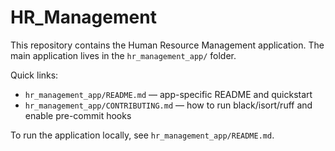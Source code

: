 # HR_Management

This repository contains the Human Resource Management application. The main application lives in the `hr_management_app/` folder.

Quick links:

- `hr_management_app/README.md` — app-specific README and quickstart
- `hr_management_app/CONTRIBUTING.md` — how to run black/isort/ruff and enable pre-commit hooks

To run the application locally, see `hr_management_app/README.md`.